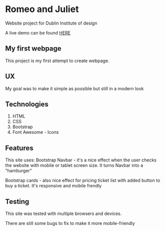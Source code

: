 # Romeo and Juliet

Website project for Dublin Institute of design

A live demo can be found  [HERE](https://blazincicnika.github.io/romeandjuliet/index.html)

## My first webpage

This project is my first attempt to create 
webpage.

## UX

My goal was to make it simple as possible but still in a modern look

## Technologies
1.  HTML
2.  CSS
3.  Bootstrap
4.  Font Awesome - Icons

## Features

This site uses: 
Bootstrap Navbar - it's a nice effect when the user checks the website with mobile or tablet screen size. It turns Navbar into a "hamburger"

Bootstrap cards - also nice effect for pricing ticket list with added button to buy a ticket. It's responsive and mobile frendly 

## Testing

This site was tested with multiple browsers and devices.

There are still some bugs to fix to make it more mobile-friendly

 
